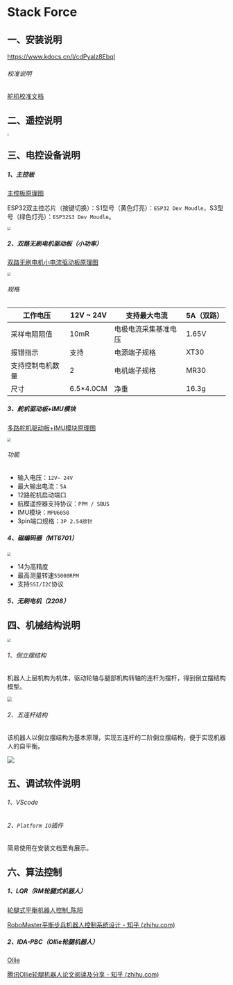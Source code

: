 # Stack Force

## 一、安装说明

https://www.kdocs.cn/l/cdPyalz8EbqI

###### 校准说明

[舵机校准文档](舵机校准教程.docx)

## 二、遥控说明

<img src="D:\DeskTop\HW\Projects\wheel-legged-robot\StackForce\遥控说明.jpg" style="zoom: 25%;" />

## 三、电控设备说明

##### 1、主控板

[主控板原理图](StackForce主控板.pdf)

ESP32双主控芯片（按键切换）：S1型号（黄色灯亮）：`ESP32 Dev Moudle`，S3型号（绿色灯亮）：`ESP32S3 Dev Moudle`。

<img src="D:\DeskTop\HW\Projects\wheel-legged-robot\StackForce\Pictures\主控板.jpg" style="zoom:50%;" />

##### 2、双路无刷电机驱动板（小功率）

[双路无刷电机小电流驱动板原理图](双路无刷电机小功率驱动.pdf)

<img src="D:\DeskTop\HW\Projects\wheel-legged-robot\StackForce\Pictures\驱动板（小功率）.jpg" style="zoom:50%;" />

###### 规格

| 工作电压         | 12V ~ 24V | 支持最大电流         | 5A（双路） |
| ---------------- | --------- | -------------------- | ---------- |
| 采样电阻阻值     | 10mR      | 电极电流采集基准电压 | 1.65V      |
| 报错指示         | 支持      | 电源端子规格         | XT30       |
| 支持控制电机数量 | 2         | 电机端子规格         | MR30       |
| 尺寸             | 6.5*4.0CM | 净重                 | 16.3g      |

##### 3、舵机驱动板+IMU模块

[多路舵机驱动板+IMU模块原理图](多路舵机+IMU模块.pdf)

<img src="D:\DeskTop\HW\Projects\wheel-legged-robot\StackForce\Pictures\舵机驱动板.jpg" style="zoom:50%;" />

###### 功能

- 输入电压：`12V~ 24V`
- 最大输出电流：`5A`
- 12路舵机启动端口
- 航模遥控器支持协议：`PPM / SBUS`
- IMU模块：`MPU6050`
- 3pin端口规格：`3P 2.54排针`

##### 4、磁编码器（MT6701）

<img src="D:\DeskTop\HW\Projects\wheel-legged-robot\StackForce\Pictures\磁编码器.jpg" style="zoom:50%;" />

- 14为高精度
- 最高测量转速`55000RPM`
- 支持`SSI/I2C`协议

##### 5、无刷电机（2208）



## 四、机械结构说明

<img src="D:\DeskTop\HW\Projects\wheel-legged-robot\StackForce\Pictures\整机.jpg" style="zoom:50%;" />

###### 1、倒立摆结构

机器人上层机构为机体，驱动轮轴与腿部机构转轴的连杆为摆杆，得到倒立摆结构模型。

<img src="D:\DeskTop\HW\Projects\wheel-legged-robot\StackForce\Pictures\倒立摆结果.jpg" style="zoom: 67%;" />

###### 2、五连杆结构

该机器人以倒立摆结构为基本原理，实现五连杆的二阶倒立摆结构，便于实现机器人的自平衡。

![](D:\DeskTop\HW\Projects\wheel-legged-robot\StackForce\Pictures\五连杆结果.jpg)

## 五、调试软件说明

###### 1、VScode

###### 2、`Platform IO`插件

简易使用在安装文档里有展示。

## 六、算法控制

##### 1、LQR（RM轮腿式机器人）

[轮腿式平衡机器人控制_陈阳](轮腿式平衡机器人控制_陈阳.pdf)

[RoboMaster平衡步兵机器人控制系统设计 - 知乎 (zhihu.com)](https://zhuanlan.zhihu.com/p/563048952)

##### 2、IDA-PBC（Ollie轮腿机器人）

[Ollie](Ollie.pdf)

[腾讯Ollie轮腿机器人论文阅读及分享 - 知乎 (zhihu.com)](https://zhuanlan.zhihu.com/p/619764891)

